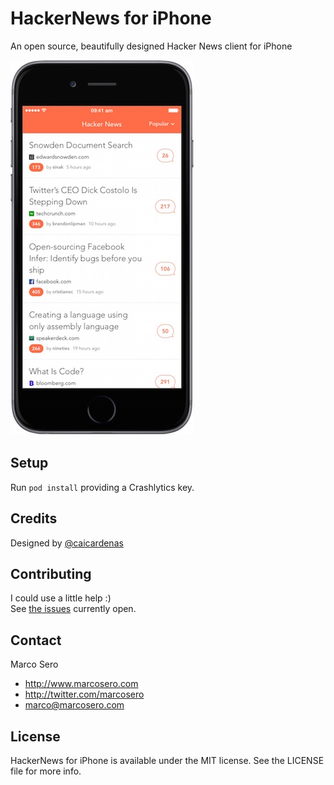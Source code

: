 # HackerNews for iPhone
An open source, beautifully designed Hacker News client for iPhone

![](README-resources/posts_framed.jpg)

## Setup

Run `pod install` providing a Crashlytics key.

## Credits

Designed by [@caicardenas](https://twitter.com/caicardenas)

## Contributing

I could use a little help :)  
See [the issues](https://github.com/MarcoSero/HackerNews/issues) currently open.

## Contact

Marco Sero

- http://www.marcosero.com
- http://twitter.com/marcosero 
- marco@marcosero.com

## License

HackerNews for iPhone is available under the MIT license. See the LICENSE file for more info.
